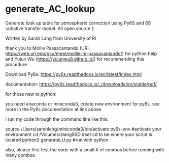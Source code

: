 # generate_AC_lookup
Generate look up table for atmospheric correction using Py6S and 6S radiative transfer model. All open source (:

Written by Sarah Lang from University of RI


thank you to Mollie Passacantando (URI, https://web.uri.edu/gso/meet/mollie-m-passacantando/) for python help and Yulun Wu (https://yulunwu8.github.io/) for recommending this procedure

Download Py6s: https://py6s.readthedocs.io/en/latest/index.html

documentation: https://py6s.readthedocs.io/_/downloads/en/stable/pdf/

for those new to python:

you need anaconda or miniconda3, create new environment for py6s. see more in the Py6s documentation at link above.

I run my code through the command line like this:

source /Users/sarahlang/miniconda3/bin/activate py6s-env #activate your environment
cd /Volumes/slangSSD #set cd to be where your script is located
python3 generateLU.py #run with python


also, please first test the code with a small # of combos before running with many combos. 
